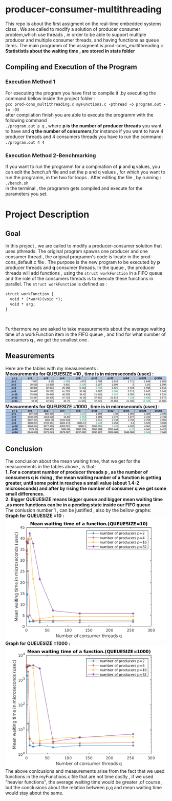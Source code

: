 # producer-consumer-multithreading
This repo is about the first assigment on the real-time embedded systems class . We are called to modify a solution of producer consumer problem,which use threads , in order to be able to support multiple producer and multiple consumer threads, and having functions as queue items. The main programm of the assigment is prod-cons_multithreading.c
**Statististis about the waiting time , are stored in stats folder**
## Compiling and Execution of the Program
### Execution Method 1
For executing the program you have first to compile it ,by executing the command bellow inside the project folder :<br>
`gcc prod-cons_multithreading.c myFunctions.c -pthread -o program.out -lm -O3`<br>
after compilation finish you are able to execute the programm with the following command<br>
`./program.out p q` , where **p is the number of producer threads** you want to have and **q the number of consumers**,for instance if you want to have 4 producer threads and 4 consumers threads you have to run the command:<br>
`./program.out 4 4`

### Execution Method 2-Benchmarking
If you want to run the programm for a compination of **p** and **q** values, you can edit the *bench.sh* file and set the p and q values , for which you want to run the programm, in the two for loops . After editing the file , by running :<br>
`./bench.sh` <br>
in the terminal , the programm gets compiled and execute for the parameters you set.

# Project Description 

## Goal  
 In this project , we are called to modify a producer-consumer solution that uses pthreads. The original program spawns one producer and one consumer thread , the original programm's code is locate in the prod-cons_default.c file . The purpose is the new program to be executed by **p** producer threads and **q** consumer threads. In the queue , the producer threads will add functions , using the `struct workFunction` in a FIFO queue and the role of the consumers threads is to execute these functions in parallel.
 The `struct workFunction` is defined as : <br> 
```
struct workFunction { 
  void * (*work)(void *);
  void * arg;  
}
   ```
   
   <br>
   
   Furthermore we are asked to take measurements about the average waiting time of a workFunction item in the FIFO queue ,   and find for what number of consumers **q** , we get the smallest one . 
   ## Measurements 
   Here are the tables with my measurements : <br>
   **Measurements for QUEUESIZE =10 , time is in microseconds (usec) :**
   ![measurements for queuesize=10](/stats/QUEUESIZE10/meanWaitingTime10.png)
   <br>
   **Measurements for QUEUESIZE =1000 , time is in microseconds (usec) :**
   ![measurements for queuesize=1000](/stats/QUEUESIZE1000/meanWaitingTime1000.png)
   <br> 
   
   ## Conclusion
   The conclusion about the mean waiting time, that  we get for the measurements in the tables above , is that:<br>
   **1. For a constant number of producer threads p , as the number of consumers q is rising , the mean waiting number of a function is getting greater, until some point in reaches a small value (about 1.4-2 microseconds) and after by rising the number of consumer q we get some small differences.** <br>
   **2. Bigger QUEUESIZE means bigger queue  and bigger mean waiting time ,as more functions can be in a pending state inside our FIFO queue** <br>
   The conlusion number 1 , can be justified , also by the bellow graphs: <br>
**Graph for QUEUESIZE =10 :**<br>
![graph for queuesize=10](/stats/QUEUESIZE10/graphs/meanWaitingTimeQUEUESIZE10.bmp)
<br> 
**Graph for QUEUESIZE =1000 :**<br>
![graph for queuesize=1000](/stats/QUEUESIZE1000/graphs/meanWaitingTimeQUEUESIZE1000.bmp) 
<br>
The above conlcusions and measurements arise from the fact that we used functions in the myFunctions.c file that are not time costly , if we used "heavier functions", the average waiting time would be greater ,of course , but the conclusions about the relation between p,q and mean waiting time would stay about the same.

